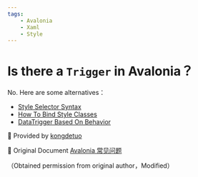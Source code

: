 ```yaml
---
tags:
    - Avalonia
    - Xaml
    - Style
---
```

# Is there a `Trigger` in Avalonia？

No. Here are some alternatives：

- [Style Selector Syntax](https://docs.avaloniaui.net/zh-Hans/docs/reference/styles/style-selector-syntax)
- [How To Bind Style Classes](https://docs.avaloniaui.net/zh-Hans/docs/guides/data-binding/binding-classes)
- [DataTrigger Based On Behavior](https://github.com/wieslawsoltes/Xaml.Behaviors)

💖 Provided by [kongdetuo](https://github.com/kongdetuo)

🔗 Original Document [Avalonia 常见问题](https://kongdetuo.github.io/posts/avalonia-faq/)

（Obtained permission from original author，Modified）
